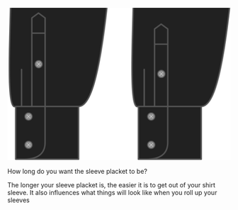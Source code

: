 ![Longueur de la patte de manche](sleeveplacketlength.svg)

How long do you want the sleeve placket to be?

<Note>

The longer your sleeve placket is, the easier it is to get out of your shirt sleeve. 
It also influences what things will look like when you roll up your sleeves

</Note>
